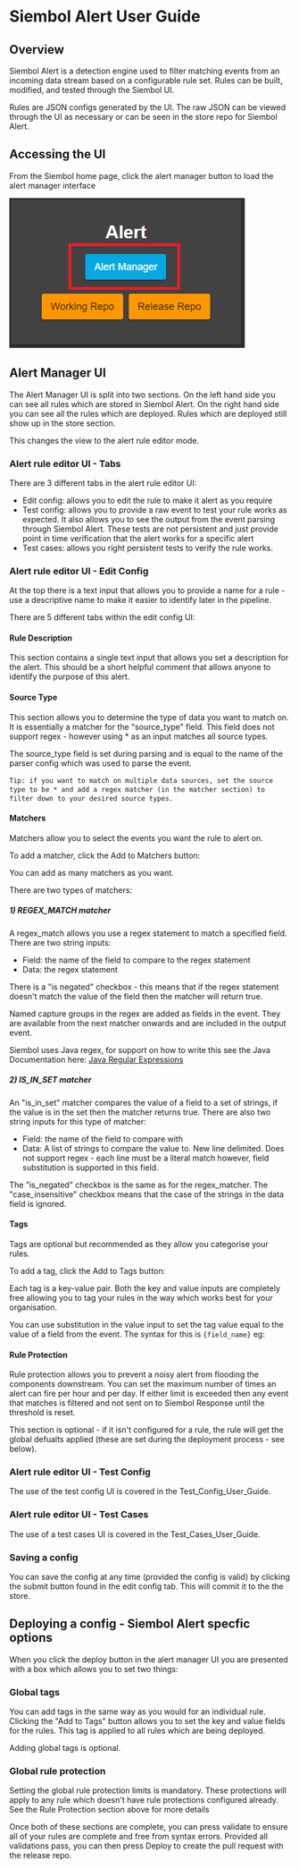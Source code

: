 # Siembol Alert User Guide
## Overview
Siembol Alert is a detection engine used to filter matching events from an incoming data stream based on a configurable rule set. Rules can be built, modified, and tested through the Siembol UI.

Rules are JSON configs generated by the UI. The raw JSON can be viewed through the UI as necessary or can be seen in the store repo for Siembol Alert. 

## Accessing the UI
From the Siembol home page, click the alert manager button to load the alert manager interface

![alert manager button](images/alert/alert_manager_button.PNG)

## Alert Manager UI
The Alert Manager UI is split into two sections. On the left hand side you can see all rules which are stored in Siembol Alert. On the right hand side you can see all the rules which are deployed. Rules which are deployed still show up in the store section.


 [//]: # (TODO add image of store/deploy)

This changes the view to the alert rule editor mode.

### Alert rule editor UI - Tabs
There are 3 different tabs in the alert rule editor UI: 
- Edit config: allows you to edit the rule to make it alert as you require
- Test config: allows you to provide a raw event to test your rule works as expected. It also allows you to see the output from the event parsing through Siembol Alert. These tests are not persistent and just provide point in time verification that the alert works for a specific alert
- Test cases: allows you right persistent tests to verify the rule works.

[//]: # (TODO show tabs alert rule editor UI)

### Alert rule editor UI - Edit Config
At the top there is a text input that allows you to provide a name for a rule - use a descriptive name to make it easier to identify later in the pipeline.

[//]: # (TODO add image for the config name)

There are 5 different tabs within the edit config UI:

#### Rule Description
This section contains a single text input that allows you set a description for the alert. This should be a short helpful comment that allows anyone to identify the purpose of this alert.

[//]: # (TODO add image of rule description)

#### Source Type
This section allows you to determine the type of data you want to match on. It is essentially a matcher for the "source_type" field. This field does not support regex - however using * as an input matches all source types.

The source_type field is set during parsing and is equal to the name of the parser config which was used to parse the event.

[//]: # (TODO add image of sourcetype)

```
Tip: if you want to match on multiple data sources, set the source type to be * and add a regex matcher (in the matcher section) to filter down to your desired source types.
```

#### Matchers
Matchers allow you to select the events you want the rule to alert on.

To add a matcher, click the Add to Matchers button:

[//]: # (TODO add image of add to matchers button)

You can add as many matchers as you want.

There are two types of matchers:

##### 1) REGEX_MATCH matcher
A regex_match allows you use a regex statement to match a specified field. There are two string inputs:
- Field: the name of the field to compare to the regex statement
- Data: the regex statement 

There is a "is negated" checkbox - this means that if the regex statement doesn't match the value of the field then the matcher will return true.

Named capture groups in the regex are added as fields in the event. They are available from the next matcher onwards and are included in the output event.

Siembol uses Java regex, for support on how to write this see the Java Documentation here: [Java Regular Expressions](https://docs.oracle.com/javase/7/docs/api/java/util/regex/Pattern.html)

[//]: # (TODO add image of regex matcher)

##### 2) IS_IN_SET matcher
An "is_in_set" matcher compares the value of a field to a set of strings, if the value is in the set then the matcher returns true.
There are also two string inputs for this type of matcher:
- Field: the name of the field to compare with
- Data: A list of strings to compare the value to. New line delimited. Does not support regex - each line must be a literal match however, field substitution is supported in this field.  

The "is_negated" checkbox is the same as for the regex_matcher.
The "case_insensitive" checkbox means that the case of the strings in the data field is ignored.

[//]: # (TODO add image of is_in_set matcher)

#### Tags
Tags are optional but recommended as they allow you categorise your rules.

To add a tag, click the Add to Tags button:

[//]: # (TODO add image of "add to tags button")

Each tag is a key-value pair. Both the key and value inputs are completely free allowing you to tag your rules in the way which works best for your organisation.

You can use substitution in the value input to set the tag value equal to the value of a field from the event. The syntax for this is `{field_name}` eg:

[//]: # (TODO add image of substitution in tag value)

#### Rule Protection
Rule protection allows you to prevent a noisy alert from flooding the components downstream. You can set the maximum number of times an alert can fire per hour and per day. If either limit is exceeded then any event that matches is filtered and not sent on to Siembol Response until the threshold is reset.

This section is optional - if it isn't configured for a rule, the rule will get the global defualts applied (these are set during the deployment process - see below).

[//]: # (TODO add image of rule procetion page)

### Alert rule editor UI - Test Config
The use of the test config UI is covered in the Test_Config_User_Guide.

[//]: # (TODO add link to test config guide)

### Alert rule editor UI - Test Cases
The use of a test cases UI is covered in the Test_Cases_User_Guide.

[//]: # (TODO add link to test cases guide)

### Saving a config
You can save the config at any time (provided the config is valid) by clicking the submit button found in the edit config tab. This will commit it to the the store.

[//]: # (TODO add image of the submit button)

## Deploying a config - Siembol Alert specfic options
When you click the deploy button in the alert manager UI you are presented with a box which allows you to set two things:

[//]: # (TODO add image of deploy options)

### Global tags
You can add tags in the same way as you would for an individual rule. Clicking the "Add to Tags" button allows you to set the key and value fields for the rules. This tag is applied to all rules which are being deployed.

Adding global tags is optional.

[//]: # (TODO add image of global tags)

### Global rule protection
Setting the global rule protection limits is mandatory. These protections will apply to any rule which doesn't have rule protections configured already. See the Rule Protection section above for more details

Once both of these sections are complete, you can press validate to ensure all of your rules are complete and free from syntax errors. Provided all validations pass, you can then press Deploy to create the pull request with the release repo. 
